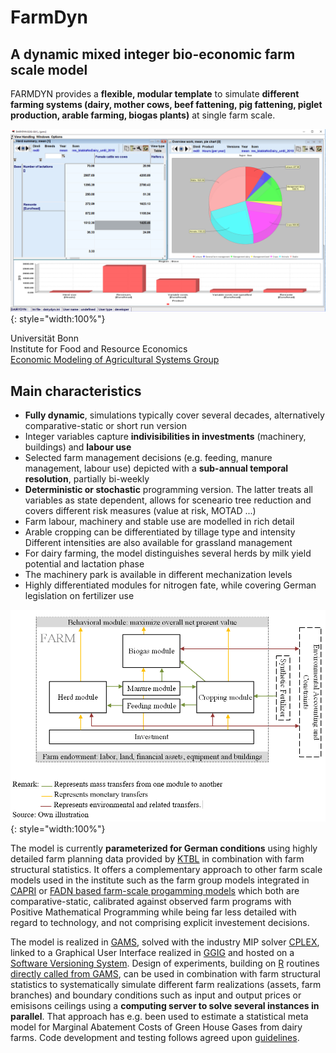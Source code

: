# FarmDyn

## A dynamic mixed integer bio-economic farm scale model

FARMDYN provides a **flexible, modular template** to simulate
**different farming systems (dairy, mother cows, beef fattening, pig fattening, piglet
production, arable farming, biogas plants)** at single farm scale.

![](media/farmdyn.PNG){: style="width:100%"}


Universität Bonn<br/>
Institute for Food and Resource Economics<br/>
[Economic Modeling of Agricultural Systems Group](http://www.ilr.uni-bonn.de/em/em_e.htm)

## Main characteristics

-   **Fully dynamic**, simulations typically cover several decades,
    alternatively comparative-static or short run version
-   Integer variables capture **indivisibilities in investments**
    (machinery, buildings) and **labour use**
-   Selected farm management decisions (e.g. feeding, manure management,
    labour use) depicted with a **sub-annual temporal resolution**,
    partially bi-weekly
-   **Deterministic or stochastic** programming version. The latter
    treats all variables as state dependent, allows for sceneario tree
    reduction and covers different risk measures (value at risk, MOTAD
    ...)
-   Farm labour, machinery and stable use are modelled in rich detail
-   Arable cropping can be differentiated by tillage type and intensity
    Different intensities are also available for grassland management
-   For dairy farming, the model distinguishes several herds by milk
    yield potential and lactation phase
-   The machinery park is available in different mechanization levels
-   Highly differentiated modules for nitrogen fate, while covering
    German legislation on fertilizer use

![Overview](media/figure1.png){: style="width:100%"}

The model is currently **parameterized for German conditions** using
highly detailed farm planning data provided by
[KTBL](https://www.ktbl.de/) in combination with farm structural
statistics. It offers a complementary approach to other farm scale
models used in the institute such as the farm group models integrated in
[CAPRI](http://www.capri-model.org) or [FADN based farm-scale progamming
models](http://www.ilr.uni-bonn.de/agpo/rsrch/fadntool/fadntool_e.htm)
which both are comparative-static, calibrated against observed farm
programs with Positive Mathematical Programming while being far less
detailed with regard to technology, and not comprising explicit
investement decisions.

The model is realized in [GAMS](https://www.gams.com), solved with the industry
MIP solver
[CPLEX](http://www-01.ibm.com/software/commerce/optimization/cplex-optimizer/),
linked to a Graphical User Interface realized in
[GGIG](/em/staff/britz/ggig_e.htm) and hosted on a [Software Versioning
System](http://subversion.tigris.org/). Design of experiments, building
on [R](http://www.r-project.org) routines [directly called from
GAMS](http://support.gams.com/doku.php?id=gdxrrw:interfacing_gams_and_r),
can be used in combination with farm structural statistics to
systematically simulate different farm realizations (assets, farm
branches) and boundary conditions such as input and output prices or
emisisons ceilings using a **computing server to solve several instances
in parallel**. That approach has e.g. been used to estimate a
statistical meta model for Marginal Abatement Costs of Green House Gases
from dairy farms. Code development and testing follows agreed upon
[guidelines](https://www.ilr.uni-bonn.de/em/rsrch/farmdyn/codingConventions.pdf).

